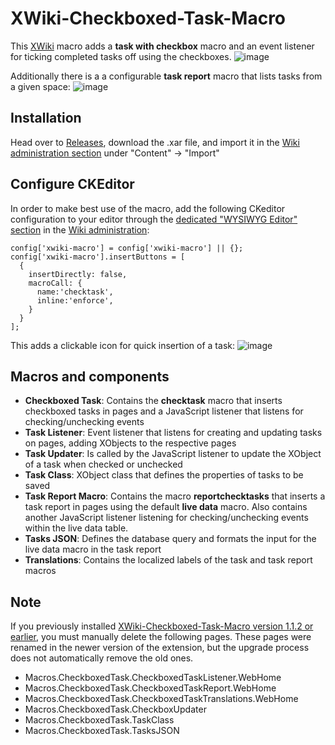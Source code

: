 # XWiki-Checkboxed-Task-Macro
This [XWiki](https://github.com/xwiki/xwiki-platform) macro adds a **task with checkbox** macro and an event listener for ticking completed tasks off using the checkboxes.
![image](https://user-images.githubusercontent.com/8625511/211163903-8485e072-d8d3-4f5b-bb49-bef97553abad.png)

Additionally there is a a configurable **task report** macro that lists tasks from a given space:
![image](https://user-images.githubusercontent.com/8625511/211163840-a866e732-b274-4a72-9971-7e472ac22e44.png)


## Installation
Head over to [Releases](https://github.com/jmiba/XWiki-Checkboxed-Task-Macro/releases), download the .xar file, and import it in the [Wiki administration section](https://extensions.xwiki.org/xwiki/bin/view/Extension/Administration%20Application) under "Content" -> "Import"

## Configure CKEditor

In order to make best use of the macro, add the following CKeditor configuration to your editor through the [dedicated "WYSIWYG Editor" section](https://extensions.xwiki.org/xwiki/bin/view/Extension/CKEditor%20Integration/#HAdministrationSection) in the [Wiki administration](https://extensions.xwiki.org/xwiki/bin/view/Extension/Administration%20Application):


```
config['xwiki-macro'] = config['xwiki-macro'] || {};
config['xwiki-macro'].insertButtons = [
  {
    insertDirectly: false,
    macroCall: {
      name:'checktask',
      inline:'enforce',
    }
  }
];
```
This adds a clickable icon for quick insertion of a task:
![image](https://user-images.githubusercontent.com/8625511/211164104-d8602302-7c45-4229-bbab-bd2fb268b07c.png)

## Macros and components 

* **Checkboxed Task**: Contains the **checktask** macro that inserts checkboxed tasks in pages and a JavaScript listener that listens for checking/unchecking events
* **Task Listener**: Event listener that listens for creating and updating tasks on pages, adding XObjects to the respective pages
* **Task Updater**: Is called by the JavaScript listener to update the XObject of a task when checked or unchecked
* **Task Class**: XObject class that defines the properties of tasks to be saved 
* **Task Report Macro**: Contains the macro **reportchecktasks** that inserts a task report in pages using the default **live data** macro. Also contains another JavaScript listener listening for checking/unchecking events within the live data table.
* **Tasks JSON**: Defines the database query and formats the input for the live data macro in the task report
* **Translations**: Contains the localized labels of the task and task report macros

## Note
If you previously installed [XWiki-Checkboxed-Task-Macro version 1.1.2 or earlier](https://github.com/jmiba/XWiki-Checkboxed-Task-Macro), you must manually delete the following pages. These pages were renamed in the newer version of the extension, but the upgrade process does not automatically remove the old ones.
* Macros.CheckboxedTask.CheckboxedTaskListener.WebHome
* Macros.CheckboxedTask.CheckboxedTaskReport.WebHome
* Macros.CheckboxedTask.CheckboxedTaskTranslations.WebHome
* Macros.CheckboxedTask.CheckboxUpdater
* Macros.CheckboxedTask.TaskClass
* Macros.CheckboxedTask.TasksJSON